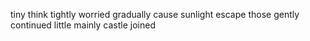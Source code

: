 tiny think tightly worried gradually cause sunlight escape those gently continued little mainly castle joined